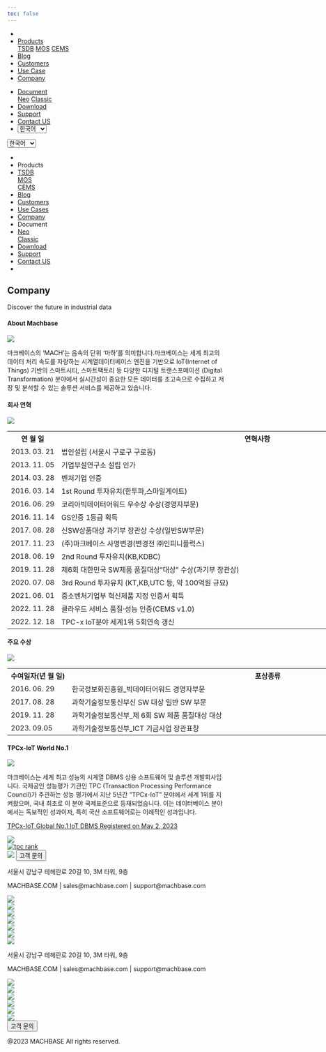 ```yaml
---
toc: false
---
```


<head>
  <link rel="stylesheet" type="text/css" href="../css/common.css" />
  <link rel="stylesheet" type="text/css" href="../css/style.css" />
</head>
<body>
  <nav>
    <div class="homepage-menu-wrap">
      <div class="menu-left">
        <ul class="menu-left-ul">
          <li class="menu-logo">
            <a href="/kr/home"><img src="../img/logo_machbase.png" alt="" /></a>
          </li>
          <li class="menu-a products-menu-wrap" id="productsMenuWrap">
            <div>
              <a
                class="menu_active_border"
                id="menuActiveBorder"
                href="/kr/home/tsdb"
                >Products</a
              >
              <div class="dropdown" id="dropdown">
                <a class="dropdown-link" href="/kr/home/tsdb">TSDB</a>
                <a class="dropdown-link" href="/kr/home/mos">MOS</a>
                <a
                  class="dropdown-link"
                  href="https://www.cems.ai/"
                  target="_blank"
                  >CEMS</a
                >
              </div>
            </div>
          </li>
          <li class="menu-a"><a href="/kr/home/blog">Blog</a></li>
          <li class="menu-a"><a href="/kr/home/customers">Customers</a></li>
          <li class="menu-a"><a href="/kr/home/usecase">Use Case</a></li>
          <li class="menu-a"><a href="/kr/home/company">Company</a></li>
        </ul>
      </div>
      <div class="menu-right">
        <ul class="menu-right-ul">
          <li class="menu-a docs-menu-wrap" id="docsMenuWrap">
            <a href=""
              ><div>
                <a class="menu_active_border" id="menuActiveBorder" href=""
                  >Document</a
                >
                <div class="dropdown-docs" id="dropdownDocs">
                  <a class="dropdown-link" href="/neo">Neo</a>
                  <a class="dropdown-link" href="/dbms">Classic</a>
                </div>
              </div></a
            >
          </li>
          <li class="menu-a"><a href="/kr/home/download">Download</a></li>
          <li class="menu-a">
            <a href="https://support.machbase.com/hc/en-us">Support</a>
          </li>
          <li class="menu-a"><a href="/kr/home/contactus">Contact US</a></li>
          <li class="menu-a">
            <select id="languageSelector" onchange="changeLanguage()">
              <option value="kr">한국어</option>
              <option value="en">English</option>
            </select>
          </li>
        </ul>
      </div>
    </div>
  </nav>
  <nav class="tablet-menu-wrap">
    <a href="/kr/home"><img src="../img/logo_machbase.png" alt="" /></a>
    <div class="hamberger-right">
      <select id="languageSelector2" onchange="changeLanguage2()">
        <option value="kr">한국어</option>
        <option value="en">English</option>
      </select>
      <div class="tablet-menu-icon">
        <div class="tablet-bar"></div>
        <div class="tablet-bar"></div>
        <div class="tablet-bar"></div>
      </div>
    </div>
    <div class="tablet-menu">
      <ul>
        <div class="tablet-menu-title">
          <a class="tablet-logo" href="/kr/home"
            ><img src="../img/logo_machbase.png" alt=""
          /></a>
        </div>
        <li></li>
        <li class="products-toggle">Products</li>
        <li>
          <div class="products-content">
            <div class="products-sub"><a href="/kr/home/tsdb">TSDB</a></div>
            <div class="products-num"><a href="/kr/home/mos">MOS</a></div>
            <div class="products-cems">
              <a href="https://www.cems.ai/" target="_blank">CEMS</a>
            </div>
          </div>
        </li>
        <li><a href="/kr/home/blog">Blog</a></li>
        <li><a href="/kr/home/customers">Customers</a></li>
        <li><a href="/kr/home/usecase">Use Cases</a></li>
        <li><a href="/kr/home/company">Company</a></li>
        <li class="docs-toggle">Document</li>
        <li>
          <div class="docs-content">
            <div class="docs-sub"><a href="/neo" target="_blank">Neo</a></div>
            <div class="docs-num">
              <a href="/dbms" target="_blank">Classic</a>
            </div>
          </div>
        </li>
        <li><a href="/kr/home/download">Download</a></li>
        <li><a href="https://support.machbase.com/hc/en-us">Support</a></li>
        <li><a href="/kr/home/download">Contact US</a></li>
        <li></li>
      </ul>
    </div>
  </nav>
  <section class="company_section0">
    <div>
      <h1 class="sub_page_title">Company</h1>
      <p class="sub_page_titletext">Discover the future in industrial data</p>
    </div>
  </section>
  <section class="section1 section" id="section1">
    <div>
      <h4 class="sub_title company-margin-top">About Machbase</h4>
      <div class="bar"><img src="../img/bar.png" /></div>
    </div>
    <div class="product-sub-titlebox">
      <div>
        <p class="product-sub-title-text">
          마크베이스의 ‘MACH’는 음속의 단위 ‘마하’를 의미합니다.마크베이스는
          세계 최고의 데이터 처리 속도를 자랑하는 시계열데이터베이스 엔진을
          기반으로 IoT(Internet of Things) 기반의 스마트시티, 스마트팩토리 등
          다양한 디지털 트랜스포메이션 (Digital Transformation) 분야에서
          실시간성이 중요한 모든 데이터를 초고속으로 수집하고 저장 및 분석할 수
          있는 솔루션 서비스를 제공하고 있습니다.
        </p>
      </div>
    </div>
  </section>
  <section class="section1 section">
    <div class="sub_titlebox company-margin-top">
      <h4 class="sub_page_sub_title">회사 연혁</h4>
      <div class="bar"><img src="../img/bar.png" /></div>
      <div class="company_table_wrap1">
        <table style="width: 1080px" class="company_table1">
          <tr class="tabel_title">
            <th class="border_top_left">연 월 일</th>
            <th style="width: 900px" class="border_top_right">연혁사항</th>
          </tr>
          <tr class="top_line">
            <td class="company-td1">2013. 03. 21</td>
            <td class="company-td2">법인설립 (서울시 구로구 구로동)</td>
          </tr>
          <tr class="top_line">
            <td class="company-td1">2013. 11. 05</td>
            <td class="company-td2">기업부설연구소 설립 인가</td>
          </tr>
          <tr class="top_line">
            <td class="company-td1">2014. 03. 28</td>
            <td class="company-td2">벤처기업 인증</td>
          </tr>
          <tr class="top_line">
            <td class="company-td1">2016. 03. 14</td>
            <td class="company-td2">1st Round 투자유치(한투파,스마일게이트)</td>
          </tr>
          <tr class="top_line">
            <td class="company-td1">2016. 06. 29</td>
            <td class="company-td2">
              코리아빅데이터어워드 우수상 수상(경영자부문)
            </td>
          </tr>
          <tr class="top_line">
            <td class="company-td1">2016. 11. 14</td>
            <td class="company-td2">GS인증 1등급 획득</td>
          </tr>
          <tr class="top_line">
            <td class="company-td1">2017. 08. 28</td>
            <td class="company-td2">
              신SW상품대상 과기부 장관상 수상(일반SW부문)
            </td>
          </tr>
          <tr class="top_line">
            <td class="company-td1">2017. 11. 23</td>
            <td class="company-td2">
              (주)마크베이스 사명변경(변경전 ㈜인피니플럭스)
            </td>
          </tr>
          <tr class="top_line">
            <td class="company-td1">2018. 06. 19</td>
            <td class="company-td2">2nd Round 투자유치(KB,KDBC)</td>
          </tr>
          <tr class="top_line">
            <td class="company-td1">2019. 11. 28</td>
            <td class="company-td2">
              제6회 대한민국 SW제품 품질대상“대상” 수상(과기부 장관상)
            </td>
          </tr>
          <tr class="top_line">
            <td class="company-td1">2020. 07. 08</td>
            <td class="company-td2">
              3rd Round 투자유치 (KT,KB,UTC 등, 약 100억원 규묘)
            </td>
          </tr>
          <tr class="top_line">
            <td class="company-td1">2021. 06. 01</td>
            <td class="company-td2">
              중소벤처기업부 혁신제품 지정 인증서 획득
            </td>
          </tr>
          <tr class="top_line">
            <td class="company-td1">2022. 11. 28</td>
            <td class="company-td2">
              클라우드 서비스 품질·성능 인증(CEMS v1.0)
            </td>
          </tr>
          <tr class="top_line">
            <td class="company-td1">2022. 12. 18</td>
            <td class="company-td2">TPC-x IoT분야 세계1위 5회연속 갱신</td>
          </tr>
        </table>
      </div>
    </div>
  </section>
  <section class="section1 section">
    <div class="sub_titlebox">
      <h4 class="sub_page_sub_title company-margin-top">주요 수상</h4>
      <div class="bar"><img src="../img/bar.png" /></div>
      <div class="company_table_wrap2">
        <table style="width: 1080px" class="company_table1">
          <tr class="tabel_title">
            <th class="border_top_left">수여일자(년 월 일)</th>
            <th style="width: 900px" class="border_top_right">포상종류</th>
          </tr>
          <tr class="top_line">
            <td class="company-td1">2016. 06. 29</td>
            <td class="company-td2">
              한국정보화진흥원_빅데이터어워드 경영자부문
            </td>
          </tr>
          <tr class="top_line">
            <td class="company-td1">2017. 08. 28</td>
            <td class="company-td2">
              과학기술정보통신부신 SW 대상 일반 SW 부문
            </td>
          </tr>
          <tr class="top_line">
            <td class="company-td1">2019. 11. 28</td>
            <td class="company-td2">
              과학기술정보통신부_제 6회 SW 제품 품질대상 대상
            </td>
          </tr>
          <tr class="top_line">
            <td class="company-td1">2023. 09.05</td>
            <td class="company-td2">
              과학기술정보통신부_ICT 기금사업 장관표창
            </td>
          </tr>
        </table>
      </div>
    </div>
  </section>
  <section class="section2" id="performance">
    <div class="sub_titlebox">
      <h4 class="company-margin-top sub_page_sub_title">TPCx-IoT World No.1</h4>
      <div class="bar"><img src="../img/bar.png" /></div>
    </div>
    <div class="product-sub-titlebox">
      <div>
        <p class="product-sub-title-text">
          마크베이스는 세계 최고 성능의 시계열 DBMS 상용 소프트웨어 및 솔루션
          개발회사입니다. 국제공인 성능평가 기관인 TPC (Transaction Processing
          Performance Council)가 주관하는 성능 평가에서 지난 5년간 “TPCx-IoT”
          분야에서 세계 1위를 지켜왔으며, 국내 최초로 이 분야 국제표준으로
          등재되었습니다. 이는 데이터베이스 분야에서는 독보적인 성과이자, 특히
          국산 소프트웨어로는 이례적인 성과입니다.
        </p>
      </div>
    </div>
    <div class="company_map_wrap3">
      <div class="tpc_warp">
        <a
          target="_blank"
          href="https://www.tpc.org/tpcx-iot/results/tpcxiot_last_ten_results5.asp?version=2"
        >
          <div class="tpc_title">
            <p>TPCx-IoT Global No.1 IoT DBMS Registered on May 2, 2023</p>
            <img class="company_link" src="../img/company_link.png" />
          </div>
          <div class="tpc">
            <img alt="tpc rank" src="../img/tpc_rank.png" />
          </div>
        </a>
      </div>
    </div>
  </section>
</body>
<footer>
  <div class="footer_inner">
    <div class="footer-logo">
      <img src="../img/machbase-logo-w.png" />
      <a href="/kr/home/contactus">
        <button class="contactus">고객 문의</button>
      </a>
    </div>
    <div>
      <p class="footertext">서울시 강남구 테헤란로 20길 10, 3M 타워, 9층</p>
    </div>
    <div class="footer_box">
      <div class="footer_text">
        <p>MACHBASE.COM | sales@machbase.com | support@machbase.com</p>
        <p class="footer_margin_top"></p>
      </div>
      <div class="sns">
        <div>
          <a href="https://twitter.com/machbase" target="_blank"
            ><img class="sns-img" src="../img/twitter.png"
          /></a>
        </div>
        <div>
          <a href="https://github.com/machbase" target="_blank"
            ><img class="sns-img" src="../img/github.png"
          /></a>
        </div>
        <div>
          <a href="https://www.linkedin.com/company/machbase" target="_blank"
            ><img class="sns-img" src="../img/linkedin.png"
          /></a>
        </div>
        <div>
          <a href="https://www.facebook.com/MACHBASE/" target="_blank"
            ><img class="sns-img" src="../img/facebook.png"
          /></a>
        </div>
        <div>
          <a href="https://www.slideshare.net/machbase" target="_blank"
            ><img class="sns-img" src="../img/slideshare.png"
          /></a>
        </div>
        <div>
          <a href="https://blog.naver.com/machbasekr" target="_blank"
            ><img class="sns-img" src="../img/naver.png"
          /></a>
        </div>
      </div>
    </div>
  </div>
  <div class="footer_tablet_inner">
    <div class="footer-logo">
      <img src="../img/machbase-logo-w.png" />
    </div>
    <div>
      <p class="footertext">서울시 강남구 테헤란로 20길 10, 3M 타워, 9층</p>
    </div>
    <div class="footer_box">
      <div class="footer_text">
        <p>MACHBASE.COM | sales@machbase.com | support@machbase.com</p>
      </div>
      <div class="sns">
        <div>
          <a href="https://twitter.com/machbase" target="_blank"
            ><img class="sns-img" src="../img/twitter.png"
          /></a>
        </div>
        <div>
          <a href="https://github.com/machbase" target="_blank"
            ><img class="sns-img" src="../img/github.png"
          /></a>
        </div>
        <div>
          <a href="https://www.linkedin.com/company/machbase" target="_blank"
            ><img class="sns-img" src="../img/linkedin.png"
          /></a>
        </div>
        <div>
          <a href="https://www.facebook.com/MACHBASE/" target="_blank"
            ><img class="sns-img" src="../img/facebook.png"
          /></a>
        </div>
        <div>
          <a href="https://www.slideshare.net/machbase" target="_blank"
            ><img class="sns-img" src="../img/slideshare.png"
          /></a>
        </div>
        <div>
          <a href="https://blog.naver.com/machbasekr" target="_blank"
            ><img class="sns-img" src="../img/naver.png"
          /></a>
        </div>
      </div>
      <a href="/kr/home/contactus">
        <button class="contactus">고객 문의</button>
      </a>
    </div>
  </div>
  <div class="machbase_right">
    <p>@2023 MACHBASE All rights reserved.</p>
  </div>
</footer>
<script>
  //drop down menu
  const productsMenuWrap = document.getElementById("productsMenuWrap");
  const docsMenuWrap = document.getElementById("docsMenuWrap");
  const dropdown = document.getElementById("dropdown");
  dropdown.style.display = "none";
  productsMenuWrap.addEventListener("mouseover", function () {
    dropdown.style.display = "block";
  });
  productsMenuWrap.addEventListener("mouseout", function () {
    dropdown.style.display = "none";
  });
  docsMenuWrap.addEventListener("mouseover", function () {
    dropdownDocs.style.display = "block";
  });
  docsMenuWrap.addEventListener("mouseout", function () {
    dropdownDocs.style.display = "none";
  });
  //tablet menu
  const menuIcon = document.querySelector(".tablet-menu-icon");
  const tabletMenu = document.querySelector(".tablet-menu");
  const productsToggle = document.querySelector(".products-toggle");
  const productsSub = document.querySelector(".products-sub");
  const productsNum = document.querySelector(".products-num");
  const productsCems = document.querySelector(".products-cems");
  const docsToggle = document.querySelector(".docs-toggle");
  const docsSub = document.querySelector(".docs-sub");
  const docsNum = document.querySelector(".docs-num");
  menuIcon.addEventListener("click", () => {
    tabletMenu.classList.toggle("show");
    menuIcon.classList.toggle("is-active");
  });
  productsToggle.addEventListener("click", () => {
    productsSub.classList.toggle("show");
    productsNum.classList.toggle("show");
    productsCems.classList.toggle("show");
  });
  docsToggle.addEventListener("click", () => {
    docsSub.classList.toggle("show");
    docsNum.classList.toggle("show");
  });
  //change lang
  let language;
  let storageData = sessionStorage.getItem("lang");
  if (storageData) {
    language = storageData;
  } else {
    var userLang = navigator.language || navigator.userLanguage;
    if (userLang === "ko") {
      sessionStorage.setItem("lang", userLang);
      language = "kr";
    } else {
      sessionStorage.setItem("lang", "en");
      language = "en";
      let locationPath = location.pathname.split("/");
      locationPath.splice(1, 1);
      location.href = location.origin + locationPath.join("/");
    }
  }
  function changeLanguage() {
    var languageSelector = document.getElementById("languageSelector");
    var selectedLanguage = languageSelector.value;
    if (selectedLanguage !== "kr") {
      let locationPath = location.pathname.split("/");
      locationPath.splice(1, 1);
      location.href = location.origin + locationPath.join("/");
    }
  }
  function changeLanguage2() {
    var languageSelector = document.getElementById("languageSelector2");
    var selectedLanguage = languageSelector.value;
    if (selectedLanguage !== "kr") {
      let locationPath = location.pathname.split("/");
      locationPath.splice(1, 1);
      location.href = location.origin + locationPath.join("/");
    }
  }
  window.addEventListener("load", function () {
    var elementsWithDarkClass = document.querySelectorAll(".dark");
    for (var i = 0; i < elementsWithDarkClass.length; i++) {
      elementsWithDarkClass[i].classList.remove("dark");
    }
    var elementsWithColorScheme = document.querySelectorAll(
      "[style*='color-scheme: dark;']"
    );
    for (var i = 0; i < elementsWithColorScheme.length; i++) {
      elementsWithColorScheme[i].removeAttribute("style");
    }
  });
</script>
